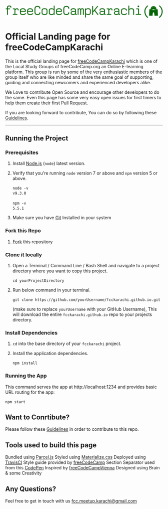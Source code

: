 
![preview-web](https://raw.githubusercontent.com/fcckarachi/fcckarachi-logos/master/logos/green%20logo.svg?sanitize=true)

# Official Landing page for freeCodeCampKarachi

This is the official landing page for [freeCodeCampKarachi](https://fcckarachi.github.io) which is one of the Local Study Groups of freeCodeCamp.org an Online E-learning platform. This group is run by some of the very enthusiastic members of the group itself who are like minded and share the same goal of supporting, guiding and connecting newcomers and experienced developers alike.

We Love to contribute Open Source and encourage other developers to do the same. Even this page has some very easy open issues for first timers to help them create their first Pull Request.

If you are looking forward to contribute, You can do so by following these [Guidelines](https://github.com/fcckarachi/fcckarachi.github.io/blob/develop/CONTRIBUTING.md).

____________________________________________________________________


## Running the Project

### Prerequisites

1.  Install [Node.js](https://nodejs.org/) (`node`) latest version.

1.  Verify that you're running `node` version 7 or above and `npm`
    version 5 or above.

        node -v
        v9.3.0

        npm -v
        5.5.1
  
  1. Make sure you have [Git](https://git-scm.com/) Installed in your system

### Fork this Repo

1.  [Fork](https://github.com/fcckarachi/fcckarachi.github.io/fork) this repository


### Clone it locally

1.  Open a Terminal / Command Line / Bash Shell and navigate to a project directory where you want to copy this project.
        
        cd yourProjectDirectory

1.  Run below command in your terminal.

        git clone https://github.com/yourUsername/fcckarachi.github.io.git
    (make sure to replace `yourUsername` with your GitHub Username), This will download the entire `fcckarachi.github.io` repo to your projects directory.

### Install Dependencies

1. `cd` into the base directory of your `fcckarachi` project.

1.  Install the application dependencies.

        npm install

### Running the App
  
This command serves the app at http://localhost:1234 and provides basic URL routing for the app:
	
	npm start


## Want to Conrtibute?

Please follow these [Guidelines](https://github.com/fcckarachi/fcckarachi.github.io/blob/develop/CONTRIBUTING.md) in order to contribute to this repo. 

## Tools used to build this page

Bundled using [Parcel.js](https://parceljs.org/)
Styled using [Materialize.css](http://materializecss.com/getting-started.html)
Deployed using [TravisCI](https://travis-ci.org/)
Style guide provided by [freeCodeCamp](https://design-style-guide.freecodecamp.org/) 
Section Separator used from this [CodePen](https://codepen.io/whitelightG/pen/ezNNYg?q=Section%20Seperator&limit=all&type=type-pens)
Inspired by [freeCodeCampVienna](https://fccvienna.github.io/)
Designed using Brain & some Creativity

## Any Questions?

Feel free to get in touch with us fcc.meetup.karachi@gmail.com